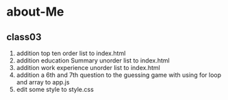 # about-Me
##  class03
1. addition top ten order list to index.html
2. addition education Summary unorder list to index.html
3. addition work experience unorder list to index.html
4. addition a 6th and 7th question to the guessing game with using for loop and array to app.js
5. edit some style to style.css
